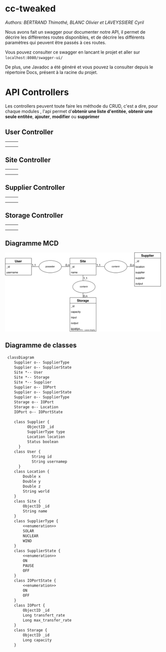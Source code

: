 # cc-tweaked
*Authors: BERTRAND Thimothé, BLANC Olivier et LAVEYSSIERE Cyril*  

Nous avons fait un swagger pour documenter notre API, il permet de décrire les différentes routes disponibles, et de décrire les différents paramètres qui peuvent être passés à ces routes.

Vous pouvez consulter ce swagger en lancant le projet et aller sur `localhost:8080/swagger-ui/`

De plus, une Javadoc a été généré et vous pouvez la consulter depuis le répertoire Docs, présent à la racine du projet.

# API Controllers

Les controllers peuvent toute faire les méthode du CRUD, c'est a dire, pour chaque modules , l'api permet d'**obtenir une liste d'entitée**, **obtenir une seule entitée**, **ajouter**, **modifier** ou **supprimer**

## User Controller

|      |      |      |
| ---- | ---- | ---- |
|      |      |      |
|      |      |      |
|      |      |      |

## Site Controller

|      |      |      |
| ---- | ---- | ---- |
|      |      |      |
|      |      |      |
|      |      |      |

## Supplier Controller

|      |      |      |
| ---- | ---- | ---- |
|      |      |      |
|      |      |      |
|      |      |      |

## Storage Controller

|      |      |      |
| ---- | ---- | ---- |
|      |      |      |
|      |      |      |
|      |      |      |

## Diagramme MCD
![Diagramme de classes](./mcd.svg)

## Diagramme de classes


```mermaid
 classDiagram
    Supplier o-- SupplierType
    Supplier o-- SupplierState
    Site *-- User
    Site *-- Storage
    Site *-- Supplier
    Supplier o-- IOPort
    Supplier o-- SupplierState
    Supplier o-- SupplierType
    Storage o-- IOPort
    Storage o-- Location
    IOPort o-- IOPortState
      
    class Supplier {
          ObjectID _id
          SupplierType type
          Location location
          Status boolean
      }
    class User {
            String id
            String usernamep
      }
    class Location {
        Double x
        Double y
        Double z
        String world
    }
    class Site {
        ObjectID _id
        String name
    }
    class SupplierType {
        <<enumeration>>
        SOLAR
        NUCLEAR
        WIND
    }
    class SupplierState {
        <<enumeration>>
        ON
        PAUSE
        OFF
    }
    class IOPortState {
        <<enumeration>>
        ON
        OFF
    }
    class IOPort {
        ObjectID _id
        Long transfert_rate
        Long max_transfer_rate
    }
    class Storage {
        ObjectID _id
        Long capacity
    }
```